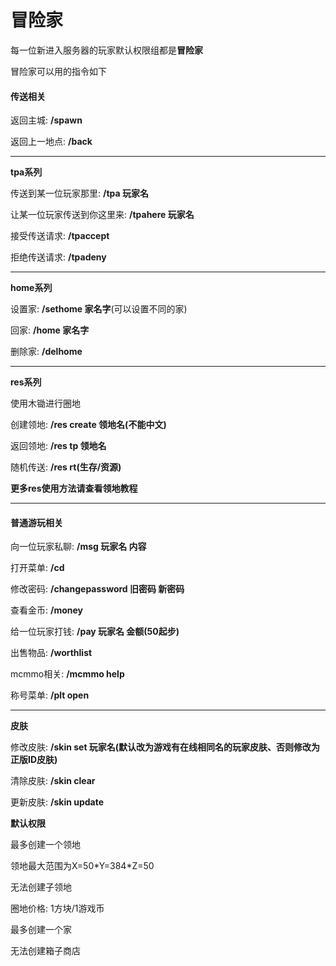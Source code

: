 # 冒险家

每一位新进入服务器的玩家默认权限组都是**冒险家**

冒险家可以用的指令如下

#### 传送相关 <a href="#ocwxd" id="ocwxd"></a>

返回主城: **/spawn**

返回上一地点: **/back**

***

**tpa系列**

传送到某一位玩家那里: **/tpa 玩家名**

让某一位玩家传送到你这里来: **/tpahere 玩家名**

接受传送请求: **/tpaccept**

拒绝传送请求: **/tpadeny**

***

**home系列**

设置家: **/sethome 家名字**(可以设置不同的家)

回家: **/home 家名字**

删除家: **/delhome**

***

**res系列**

使用木锄进行圈地

创建领地: **/res create 领地名(不能中文)**

返回领地: **/res tp 领地名**

随机传送: **/res rt(生存/资源)**

**更多res使用方法请查看领地教程**

***

#### 普通游玩相关 <a href="#xsfky" id="xsfky"></a>

向一位玩家私聊: **/msg 玩家名 内容**

打开菜单: **/cd**

修改密码: **/changepassword 旧密码 新密码**

查看金币: **/money**

给一位玩家打钱: **/pay 玩家名 金额(50起步)**

出售物品: **/worthlist**

mcmmo相关: **/mcmmo help**

称号菜单: **/plt open**

***

**皮肤**

修改皮肤: **/skin set 玩家名(默认改为游戏有在线相同名的玩家皮肤、否则修改为正版ID皮肤)**

清除皮肤: **/skin clear**

更新皮肤: **/skin update**

**默认权限**

最多创建一个领地

领地最大范围为X=50\*Y=384\*Z=50

无法创建子领地

圈地价格: 1方块/1游戏币

最多创建一个家

无法创建箱子商店
